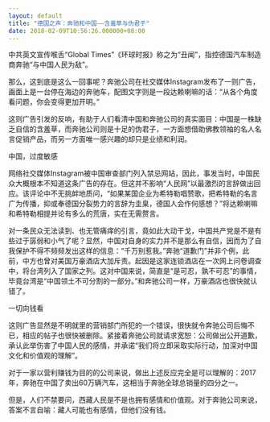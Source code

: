 ```yaml
---
layout: default
title: "德国之声：奔驰和中国——含羞草与伪君子"
date: 2018-02-09T10:56:26.000000+08:00
---
```


中共英文宣传喉舌“Global Times”《环球时报》称之为“丑闻”，指控德国汽车制造商奔驰“与中国人民为敌”。

那么，这到底是这么一回事呢？奔驰公司在社交媒体Instagram发布了一则广告，画面上是一台停在海边的奔驰车，配图文字则是一段达赖喇嘛的话：“从各个角度看问题，你会变得更加开明。”

这则广告引发的反响，有助于人们看清中国和奔驰公司的真实面目：中国是一株缺乏自信的含羞草，而奔驰公司则是十足的伪君子，一方面想借助佛教领袖的名人名言促销产品，而另一方面唯一感兴趣的却只是业绩和利润。

中国，过度敏感

网络社交媒体Instagram被中国审查部门列入禁忌网站，因此，事发当时，中国民众大概根本不知道这条广告的存在。但这并不影响“人民网”以最激烈的言辞做出回应。该评论中不无挑衅地质问，“如果某国企业为希特勒唱赞歌，把希特勒的名言广为传播，抑或奉德国分裂势力的言辞为圭臬，德国人会作何感想？”将达赖喇嘛和希特勒相提并论有多么的荒唐，实在无需赘言。

对一条民众无法读到、也无管痛痒的引言，竟如此大动干戈，中国共产党是不是有些过于孱弱和小气了呢？显然，中国对自身的实力并不是那么有自信，因而为了自我保护不得不频频发出这样的信息：“千万别惹我。”奔驰“道歉门”并非个例，此前，中方也曾对美国万豪酒店大加斥责。起因是这家连锁酒店在一次网上问卷调查中，将台湾列入了国家之列。这对中国来说，简直是“是可忍，孰不可忍”的事情，毕竟台湾是“中国领土不可分割的一部分。”和奔驰公司一样，万豪酒店也很快就认错了。

一切向钱看

这则广告显然是不明就里的营销部门所犯的一个错误，很快就令奔驰公司后悔不已，相应的帖子也很快被删除。紧接着奔驰公司就请求宽恕：公司做出公开道歉，承认此举伤害了中国人民的感情，并承诺“我们将立即采取实际行动，加深对中国文化和价值观的理解”。

对于一家以营利赚钱为目的的公司来说，做出上述反应完全是可以理解的：2017年，奔驰在中国了卖出60万辆汽车，这相当于奔驰全球总销量的四分之一。

但是，人们不禁要问，西藏人民是不是也拥有感情和价值观。对于奔驰公司来说，答案不言自喻：藏人可能也有感情，但他们没有钱。

